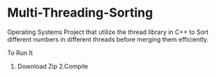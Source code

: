 # Multi-Threading-Sorting

Operating Systems Project that utilize the thread library in C++ 
to Sort different numbers in different threads before merging them efficiently.

To Run It
1. Download Zip
2.Compile
